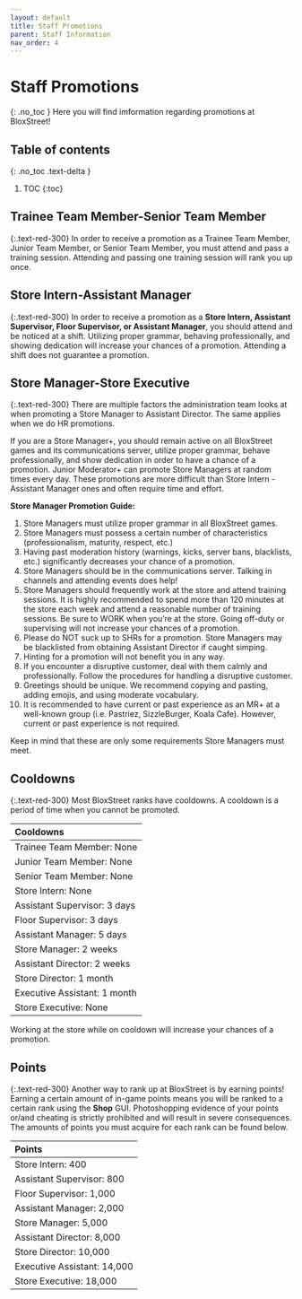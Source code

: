 ```yaml
---
layout: default
title: Staff Promotions
parent: Staff Information
nav_order: 4
---
```


# Staff Promotions
{: .no_toc }
Here you will find imformation regarding promotions at BloxStreet! 

## Table of contents
{: .no_toc .text-delta }

1. TOC
{:toc}

## Trainee Team Member-Senior Team Member
{:.text-red-300}
In order to receive a promotion as a Trainee Team Member, Junior Team Member, or Senior Team Member, you must attend and pass a training session. Attending and passing one training session will rank you up once.

## Store Intern-Assistant Manager
{:.text-red-300}
In order to receive a promotion as a **Store Intern, Assistant Supervisor, Floor Supervisor, or Assistant Manager**, you should attend and be noticed at a shift. Utilizing proper grammar, behaving professionally, and showing dedication will increase your chances of a promotion. Attending a shift does not guarantee a promotion.

## Store Manager-Store Executive
{:.text-red-300}
There are multiple factors the administration team looks at when promoting a Store Manager to Assistant Director. The same applies when we do HR promotions.

If you are a Store Manager+, you should remain active on all BloxStreet games and its communications server, utilize proper grammar, behave professionally, and show dedication in order to have a chance of a promotion. Junior Moderator+ can promote Store Managers at random times every day. These promotions are more difficult than Store Intern - Assistant Manager ones and often require time and effort.

**Store Manager Promotion Guide:**
1. Store Managers must utilize proper grammar in all BloxStreet games.
2. Store Managers must possess a certain number of characteristics (professionalism, maturity, respect, etc.)
3. Having past moderation history (warnings, kicks, server bans, blacklists, etc.) significantly decreases your chance of a promotion.
4. Store Managers should be in the communications server. Talking in channels and attending events does help!
5. Store Managers should frequently work at the store and attend training sessions. It is highly recommended to spend more than 120 minutes at the store each week and attend a reasonable number of training sessions. Be sure to WORK when you’re at the store. Going off-duty or supervising will not increase your chances of a promotion.
6. Please do NOT suck up to SHRs for a promotion. Store Managers may be blacklisted from obtaining Assistant Director if caught simping.
7. Hinting for a promotion will not benefit you in any way.
8. If you encounter a disruptive customer, deal with them calmly and professionally. Follow the procedures for handling a disruptive customer.
9. Greetings should be unique. We recommend copying and pasting, adding emojis, and using moderate vocabulary.
10.  It is recommended to have current or past experience as an MR+ at a well-known group (i.e. Pastriez, SizzleBurger, Koala Cafe). However, current or past experience is not required.

Keep in mind that these are only some requirements Store Managers must meet.

## Cooldowns 
{:.text-red-300}
Most BloxStreet ranks have cooldowns. A cooldown is a period of time when you cannot be promoted.

| Cooldowns | 
|:----------|
| Trainee Team Member: None |
| Junior Team Member: None |
| Senior Team Member: None |
| Store Intern: None |
| Assistant Supervisor: 3 days |
| Floor Supervisor: 3 days |
| Assistant Manager: 5 days |
| Store Manager: 2 weeks |
| Assistant Director: 2 weeks |
| Store Director: 1 month |
| Executive Assistant: 1 month |
| Store Executive: None |

Working at the store while on cooldown will increase your chances of a promotion.

## Points 
{:.text-red-300}
Another way to rank up at BloxStreet is by earning points! Earning a certain amount of in-game points means you will be ranked to a certain rank using the **Shop** GUI. Photoshopping evidence of your points or/and cheating is strictly prohibited and will result in severe consequences. The amounts of points you must acquire for each rank can be found below.

| Points | 
|:----------|
| Store Intern: 400 |
| Assistant Supervisor: 800 |
| Floor Supervisor: 1,000 |
| Assistant Manager: 2,000 |
| Store Manager: 5,000 |
| Assistant Director: 8,000 |
| Store Director: 10,000 |
| Executive Assistant: 14,000 |
| Store Executive: 18,000 |
